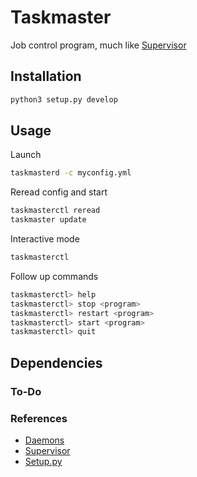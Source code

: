 # Taskmaster
Job control program, much like [Supervisor](http://supervisord.org/)

## Installation
```sh
python3 setup.py develop
```

## Usage

Launch
```sh
taskmasterd -c myconfig.yml
```

Reread config and start
```sh
taskmasterctl reread
taskmaster update
```

Interactive mode
```sh
taskmasterctl
```

Follow up commands
```sh
taskmasterctl> help
taskmasterctl> stop <program>
taskmasterctl> restart <program>
taskmasterctl> start <program>
taskmasterctl> quit
```

## Dependencies

### To-Do

### References
- [Daemons](https://en.wikipedia.org/wiki/Daemon_(computing))
- [Supervisor](https://www.digitalocean.com/community/tutorials/how-to-install-and-manage-supervisor-on-ubuntu-and-debian-vps)
- [Setup.py](https://amir.rachum.com/blog/2017/07/28/python-entry-points/)
